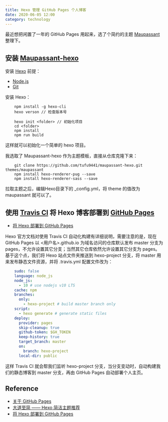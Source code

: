 ```yaml
---
title: Hexo 管理 GitHub Pages 个人博客
date: 2020-06-05 12:00
category: technology
---
```


最近想把闲置了一年的 GitHub Pages 用起来，选了个简约的主题 [Maupassant](https://github.com/pagecho/maupassant) 整理下。

<!--more-->

## 安装 [Maupassant-hexo](https://github.com/tufu9441/maupassant-hexo)

安装 [Hexo](https://hexo.io/zh-cn/docs/) 前提：

- [Node.js](https://nodejs.org/en/docs/)
- [Git](https://git-scm.com/)

安装 Hexo：

````shell
    npm install -g hexo-cli
    hexo verson // 检查版本号

    hexo init <folder> // 初始化项目
    cd <folder>
    npm install
    npm run build
````

这样就可以初始化一个简单的 hexo 项目。

我选取了 Maupassant-hexo 作为主题模板，直接从仓库克隆下来：

````shell
    git clone https://github.com/tufu9441/maupassant-hexo.git themes/maupassant
    npm install hexo-renderer-pug --save
    npm install hexo-renderer-sass --save
````

拉取主题之后，编辑Hexo目录下的 _config.yml，将 theme 的值改为 maupassant 就可以了。

## 使用 [Travis CI](https://travis-ci.com/) 将 Hexo 博客部署到 [GitHub Pages](https://pages.github.com/)

- [将 Hexo 部署到 GitHub Pages](https://hexo.io/zh-cn/docs/github-pages)

Hexo 官方文档对使用 Travis CI 自动化构建有详细说明，需要注意的是，现在 GitHub Pages 以 <用户名>.github.io 为域名访问的仓库默认发布 master 分支为 pages，不允许设置其它分支；当然其它仓库依然允许设置其它分支为 pages。基于这个点，我们将 Hexo 站点文件夹推送到 hexo-project 分支，将 master 用来发布静态文件资源，并将 .travis.yml 配置文件改为：

````yml
    sudo: false
    language: node_js
    node_js:
      - 10 # use nodejs v10 LTS
    cache: npm
    branches:
      only:
        - hexo-project # build master branch only
    script:
      - hexo generate # generate static files
    deploy:
      provider: pages
      skip-cleanup: true
      github-token: $GH_TOKEN
      keep-history: true
      target_branch: master
      on:
        branch: hexo-project
      local-dir: public
````

这样 Travis CI 就会帮我们监听 hexo-project 分支，当分支变动时，自动构建我们的静态博客到 master 分支，再由 GitHub Pages 自动部署个人主页。

## Reference

- [关于 GitHub Pages](https://help.github.com/cn/github/working-with-github-pages/about-github-pages)
- [大道至简 —— Hexo 简洁主题推荐](https://www.haomwei.com/technology/maupassant-hexo.html)
- [将 Hexo 部署到 GitHub Pages](https://hexo.io/zh-cn/docs/github-pages)
